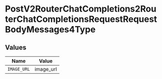 # PostV2RouterChatCompletions2RouterChatCompletionsRequestRequestBodyMessages4Type


## Values

| Name        | Value       |
| ----------- | ----------- |
| `IMAGE_URL` | image_url   |